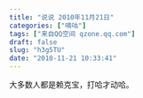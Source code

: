 ```yaml
---
title: "说说 2010年11月21日"
categories: ["嘀咕"]
tags: ["来自QQ空间 qzone.qq.com"]
draft: false
slug: "h3g5TU"
date: "2010-11-21 10:33:41"
---
```


大多数人都是赖克宝，打哈才动哈。
